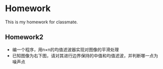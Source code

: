 # Homework
This is my homework for classmate.
## Homework2
* 编一个程序，用n×n的均值滤波器实现对图像的平滑处理
* 已知图像为右下图，请对其进行边界保持的中值和均值滤波，并判断哪一点为噪声点